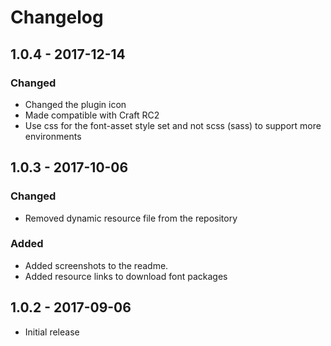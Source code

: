 # Changelog
## 1.0.4 - 2017-12-14

### Changed
- Changed the plugin icon
- Made compatible with Craft RC2
- Use css for the font-asset style set and not scss (sass) to support more environments

## 1.0.3 - 2017-10-06

### Changed
- Removed dynamic resource file from the repository

### Added
- Added screenshots to the readme.
- Added resource links to download font packages

## 1.0.2 - 2017-09-06
- Initial release 
